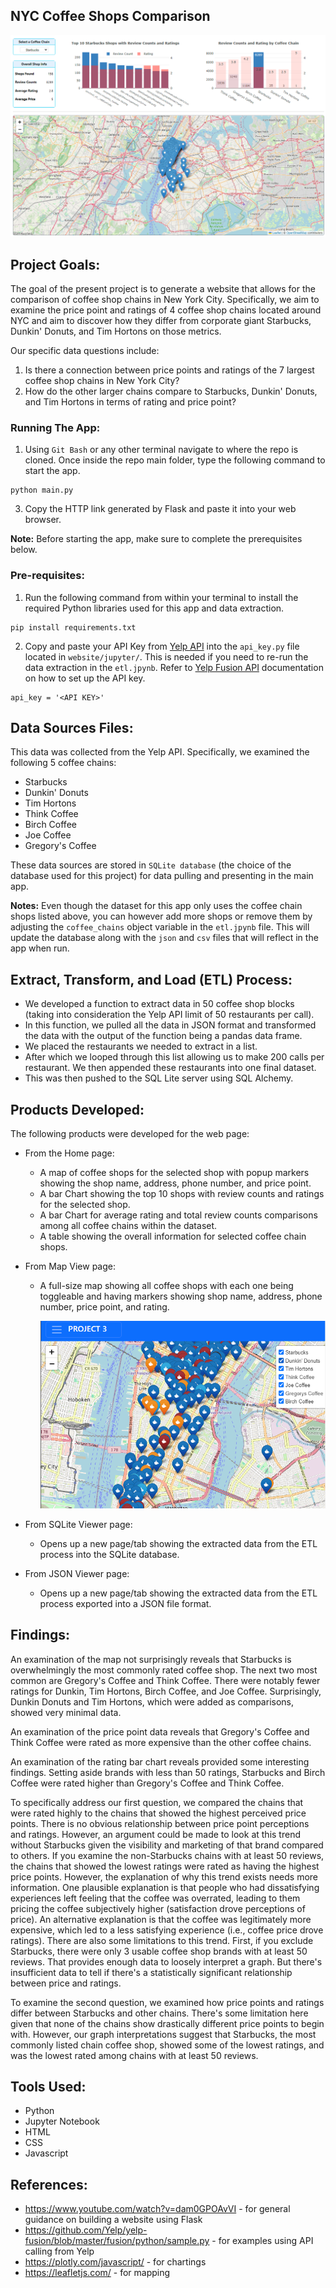 ## NYC Coffee Shops Comparison
![Alt text](screenshots/home-view.png)
## Project Goals:
The goal of the present project is to generate a website that allows for the comparison of coffee shop chains in New York City. Specifically, we aim to examine the price point and ratings of 4 coffee shop chains located around NYC and aim to discover how they differ from corporate giant Starbucks, Dunkin' Donuts, and Tim Hortons on those metrics.

Our specific data questions include:
1. Is there a connection between price points and ratings of the 7 largest coffee shop chains in New York City?
2. How do the other larger chains compare to Starbucks, Dunkin' Donuts, and Tim Hortons in terms of rating and price point?

### Running The App:
1) Using <code>Git Bash</code> or any other terminal navigate to where the repo is cloned. Once inside the repo main folder, type the following command to start the app.
```
python main.py
```  
3) Copy the HTTP link generated by Flask and paste it into your web browser.

<b>Note:</b> Before starting the app, make sure to complete the prerequisites below.

### Pre-requisites:
1) Run the following command from within your terminal to install the required Python libraries used for this app and data extraction.
```
pip install requirements.txt
```  
2) Copy and paste your API Key from <a href="https://www.yelp.com/developers/v3/manage_app">Yelp API</a> into the <code>api_key.py</code> file located in <code>website/jupyter/</code>. This is needed if you need to re-run the data extraction in the <code>etl.jpynb</code>.
   Refer to <a href="https://docs.developer.yelp.com/docs/fusion-intro">Yelp Fusion API</a> documentation on how to set up the API key.
```
api_key = '<API KEY>'
``` 

## Data Sources Files:
This data was collected from the Yelp API. Specifically, we examined the following 5 coffee chains:
- Starbucks
- Dunkin' Donuts
- Tim Hortons
- Think Coffee
- Birch Coffee
- Joe Coffee
- Gregory's Coffee

These data sources are stored in <code>SQLite database</code> (the choice of the database used for this project) for data pulling and presenting in the main app.

<b>Notes:</b> Even though the dataset for this app only uses the coffee chain shops listed above, you can however add more shops or remove them by adjusting the <code>coffee_chains</code> object variable in the <code>etl.jpynb</code> file. This will update the database along with the <code>json</code> and <code>csv</code> files that will reflect in the app when run.

## Extract, Transform, and Load (ETL) Process: 
- We developed a function to extract data in 50 coffee shop blocks (taking into consideration the Yelp API limit of 50 restaurants per call).
- In this function, we pulled all the data in JSON format and transformed the data with the output of the function being a pandas data frame.
- We placed the restaurants we needed to extract in a list.
- After which we looped through this list allowing us to make 200 calls per restaurant. We then appended these restaurants into one final dataset.
- This was then pushed to the SQL Lite server using SQL Alchemy.

## Products Developed:
The following products were developed for the web page:

- From the Home page:
   - A map of coffee shops for the selected shop with popup markers showing the shop name, address, phone number, and price point.
   - A bar Chart showing the top 10 shops with review counts and ratings for the selected shop.
   - A bar Chart for average rating and total review counts comparisons among all coffee chains within the dataset.
   - A table showing the overall information for selected coffee chain shops.
  
- From Map View page:
   - A full-size map showing all coffee shops with each one being toggleable and having markers showing shop name, address, phone number, price point, and rating.
   
     ![Alt text](screenshots/map-view.png)
     
- From SQLite Viewer page:
   - Opens up a new page/tab showing the extracted data from the ETL process into the SQLite database.

- From JSON Viewer page:
   - Opens up a new page/tab showing the extracted data from the ETL process exported into a JSON file format.

## Findings:

An examination of the map not surprisingly reveals that Starbucks is overwhelmingly the most commonly rated coffee shop. 
The next two most common are Gregory's Coffee and Think Coffee. 
There were notably fewer ratings for Dunkin, Tim Hortons, Birch Coffee, and Joe Coffee.
Surprisingly, Dunkin Donuts and Tim Hortons, which were added as comparisons, showed very minimal data. 

An examination of the price point data reveals that Gregory's Coffee and Think Coffee were rated as more expensive than the other coffee chains.

An examination of the rating bar chart reveals provided some interesting findings. Setting aside brands with less than 50 ratings, Starbucks and Birch Coffee were rated higher than Gregory's Coffee and Think Coffee. 

To specifically address our first question, we compared the chains that were rated highly to the chains that showed the highest perceived price points. 
There is no obvious relationship between price point perceptions and ratings. However, an argument could be made to look at this trend without Starbucks given the visibility and marketing of that brand compared to others. 
If you examine the non-Starbucks chains with at least 50 reviews, the chains that showed the lowest ratings were rated as having the highest price points. However, the explanation of why this trend exists needs more information.
One plausible explanation is that people who had dissatisfying experiences left feeling that the coffee was overrated, leading to them pricing the coffee subjectively higher (satisfaction drove perceptions of price).
An alternative explanation is that the coffee was legitimately more expensive, which led to a less satisfying experience (i.e., coffee price drove ratings). 
There are also some limitations to this trend. 
First, if you exclude Starbucks, there were only 3 usable coffee shop brands with at least 50 reviews. That provides enough data to loosely interpret a graph. 
But there's insufficient data to tell if there's a statistically significant relationship between price and ratings.

To examine the second question, we examined how price points and ratings differ between Starbucks and other chains. 
There's some limitation here given that none of the chains show drastically different price points to begin with.
However, our graph interpretations suggest that Starbucks, the most commonly listed chain coffee shop, showed some of the lowest ratings, and was the lowest rated among chains with at least 50 reviews.

## Tools Used:
- Python
- Jupyter Notebook
- HTML
- CSS
- Javascript

## References:
- https://www.youtube.com/watch?v=dam0GPOAvVI - for general guidance on building a website using Flask
- https://github.com/Yelp/yelp-fusion/blob/master/fusion/python/sample.py - for examples using API calling from Yelp
- https://plotly.com/javascript/ - for chartings
- https://leafletjs.com/ - for mapping
